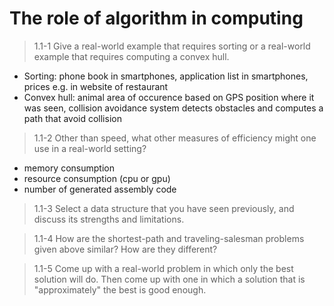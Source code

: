 # The role of algorithm in computing

> 1.1-1 Give a real-world example that requires sorting or a real-world example that requires computing a convex hull.
- Sorting: phone book in smartphones, application list in smartphones, prices e.g. in website of restaurant
- Convex hull: animal area of occurence based on GPS position where it was seen, collision avoidance system detects obstacles and computes a path that avoid collision 

> 1.1-2 Other than speed, what other measures of efficiency might one use in a real-world setting?
- memory consumption
- resource consumption (cpu or gpu)
- number of generated assembly code

> 1.1-3 Select a data structure that you have seen previously, and discuss its strengths and limitations.


> 1.1-4 How are the shortest-path and traveling-salesman problems given above similar? How are they different?


> 1.1-5 Come up with a real-world problem in which only the best solution will do. Then come up with one in which a solution that is "approximately" the best is good enough.
